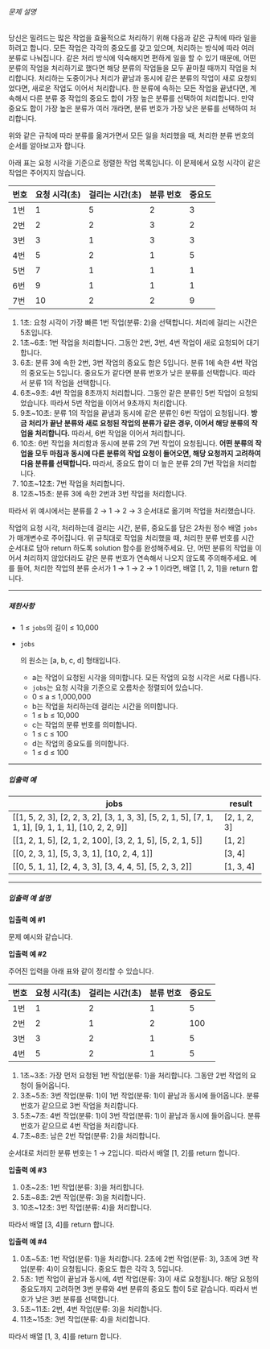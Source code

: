 ###### 문제 설명

당신은 밀려드는 많은 작업을 효율적으로 처리하기 위해 다음과 같은 규칙에 따라 일을 하려고 합니다. 모든 작업은 각각의 중요도를 갖고 있으며, 처리하는 방식에 따라 여러 분류로 나눠집니다. 같은 처리 방식에 익숙해지면 편하게 일을 할 수 있기 때문에, 어떤 분류의 작업을 처리하기로 했다면 해당 분류의 작업들을 모두 끝마칠 때까지 작업을 처리합니다. 처리하는 도중이거나 처리가 끝남과 동시에 같은 분류의 작업이 새로 요청되었다면, 새로운 작업도 이어서 처리합니다. 한 분류에 속하는 모든 작업을 끝냈다면, 계속해서 다른 분류 중 작업의 중요도 합이 가장 높은 분류를 선택하여 처리합니다. 만약 중요도 합이 가장 높은 분류가 여러 개라면, 분류 번호가 가장 낮은 분류를 선택하여 처리합니다.

위와 같은 규칙에 따라 분류를 옮겨가면서 모든 일을 처리했을 때, 처리한 분류 번호의 순서를 알아보고자 합니다.

아래 표는 요청 시각을 기준으로 정렬한 작업 목록입니다. 이 문제에서 요청 시각이 같은 작업은 주어지지 않습니다.

| 번호 | 요청 시각(초) | 걸리는 시간(초) | 분류 번호 | 중요도 |
| ---- | ------------- | --------------- | --------- | ------ |
| 1번  | 1             | 5               | 2         | 3      |
| 2번  | 2             | 2               | 3         | 2      |
| 3번  | 3             | 1               | 3         | 3      |
| 4번  | 5             | 2               | 1         | 5      |
| 5번  | 7             | 1               | 1         | 1      |
| 6번  | 9             | 1               | 1         | 1      |
| 7번  | 10            | 2               | 2         | 9      |

1. 1초: 요청 시각이 가장 빠른 1번 작업(분류: 2)을 선택합니다. 처리에 걸리는 시간은 5초입니다.
2. 1초~6초: 1번 작업을 처리합니다. 그동안 2번, 3번, 4번 작업이 새로 요청되어 대기합니다.
3. 6초: 분류 3에 속한 2번, 3번 작업의 중요도 합은 5입니다. 분류 1에 속한 4번 작업의 중요도는 5입니다. 중요도가 같다면 분류 번호가 낮은 분류를 선택합니다. 따라서 분류 1의 작업을 선택합니다.
4. 6초~9초: 4번 작업을 8초까지 처리합니다. 그동안 같은 분류인 5번 작업이 요청되었습니다. 따라서 5번 작업을 이어서 9초까지 처리합니다.
5. 9초~10초: 분류 1의 작업을 끝냄과 동시에 같은 분류인 6번 작업이 요청됩니다. **방금 처리가 끝난 분류와 새로 요청된 작업의 분류가 같은 경우, 이어서 해당 분류의 작업을 처리합니다.** 따라서, 6번 작업을 이어서 처리합니다.
6. 10초: 6번 작업을 처리함과 동시에 분류 2의 7번 작업이 요청됩니다. **어떤 분류의 작업을 모두 마침과 동시에 다른 분류의 작업 요청이 들어오면, 해당 요청까지 고려하여 다음 분류를 선택합니다.** 따라서, 중요도 합이 더 높은 분류 2의 7번 작업을 처리합니다.
7. 10초~12초: 7번 작업을 처리합니다.
8. 12초~15초: 분류 3에 속한 2번과 3번 작업을 처리합니다.

따라서 위 예시에서는 분류를 2 → 1 → 2 → 3 순서대로 옮기며 작업을 처리했습니다.

작업의 요청 시각, 처리하는데 걸리는 시간, 분류, 중요도를 담은 2차원 정수 배열 `jobs`가 매개변수로 주어집니다. 위 규칙대로 작업을 처리했을 때, 처리한 분류 번호를 시간 순서대로 담아 return 하도록 solution 함수를 완성해주세요. 단, 어떤 분류의 작업을 이어서 처리하지 않았더라도 같은 분류 번호가 연속해서 나오지 않도록 주의해주세요. 예를 들어, 처리한 작업의 분류 순서가 1 → 1 → 2 → 1 이라면, 배열 [1, 2, 1]을 return 합니다.

------

##### 제한사항

- 1 ≤ `jobs`의 길이 ≤ 10,000

- ```
  jobs
  ```

  의 원소는 [a, b, c, d] 형태입니다.

  - a는 작업이 요청된 시각을 의미합니다. 모든 작업의 요청 시각은 서로 다릅니다.
  - `jobs`는 요청 시각을 기준으로 오름차순 정렬되어 있습니다.
  - 0 ≤ a ≤ 1,000,000
  - b는 작업을 처리하는데 걸리는 시간을 의미합니다.
  - 1 ≤ b ≤ 10,000
  - c는 작업의 분류 번호를 의미합니다.
  - 1 ≤ c ≤ 100
  - d는 작업의 중요도를 의미합니다.
  - 1 ≤ d ≤ 100

------

##### 입출력 예

| jobs                                                         | result       |
| ------------------------------------------------------------ | ------------ |
| [[1, 5, 2, 3], [2, 2, 3, 2], [3, 1, 3, 3], [5, 2, 1, 5], [7, 1, 1, 1], [9, 1, 1, 1], [10, 2, 2, 9]] | [2, 1, 2, 3] |
| [[1, 2, 1, 5], [2, 1, 2, 100], [3, 2, 1, 5], [5, 2, 1, 5]]   | [1, 2]       |
| [[0, 2, 3, 1], [5, 3, 3, 1], [10, 2, 4, 1]]                  | [3, 4]       |
| [[0, 5, 1, 1], [2, 4, 3, 3], [3, 4, 4, 5], [5, 2, 3, 2]]     | [1, 3, 4]    |

------

##### 입출력 예 설명

**입출력 예 #1**

문제 예시와 같습니다.

**입출력 예 #2**

주어진 입력을 아래 표와 같이 정리할 수 있습니다.

| 번호 | 요청 시각(초) | 걸리는 시간(초) | 분류 번호 | 중요도 |
| ---- | ------------- | --------------- | --------- | ------ |
| 1번  | 1             | 2               | 1         | 5      |
| 2번  | 2             | 1               | 2         | 100    |
| 3번  | 3             | 2               | 1         | 5      |
| 4번  | 5             | 2               | 1         | 5      |

1. 1초~3초: 가장 먼저 요청된 1번 작업(분류: 1)을 처리합니다. 그동안 2번 작업의 요청이 들어옵니다.
2. 3초~5초: 3번 작업(분류: 1)이 1번 작업(분류: 1)이 끝남과 동시에 들어옵니다. 분류 번호가 같으므로 3번 작업을 처리합니다.
3. 5초~7초: 4번 작업(분류: 1)이 3번 작업(분류: 1)이 끝남과 동시에 들어옵니다. 분류 번호가 같으므로 4번 작업을 처리합니다.
4. 7초~8초: 남은 2번 작업(분류: 2)을 처리합니다.

순서대로 처리한 분류 번호는 1 → 2입니다. 따라서 배열 [1, 2]를 return 합니다.

**입출력 예 #3**

1. 0초~2초: 1번 작업(분류: 3)을 처리합니다.
2. 5초~8초: 2번 작업(분류: 3)을 처리합니다.
3. 10초~12초: 3번 작업(분류: 4)을 처리합니다.

따라서 배열 [3, 4]를 return 합니다.

**입출력 예 #4**

1. 0초~5초: 1번 작업(분류: 1)을 처리합니다. 2초에 2번 작업(분류: 3), 3초에 3번 작업(분류: 4)이 요청됩니다. 중요도 합은 각각 3, 5입니다.
2. 5초: 1번 작업이 끝남과 동시에, 4번 작업(분류: 3)이 새로 요청됩니다. 해당 요청의 중요도까지 고려하면 3번 분류와 4번 분류의 중요도 합이 5로 같습니다. 따라서 번호가 낮은 3번 분류를 선택합니다.
3. 5초~11초: 2번, 4번 작업(분류: 3)을 처리합니다.
4. 11초~15초: 3번 작업(분류: 4)을 처리합니다.

따라서 배열 [1, 3, 4]를 return 합니다.